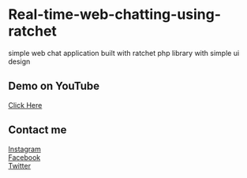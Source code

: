 # Real-time-web-chatting-using-ratchet
simple web chat application built with ratchet php library with simple ui design 


## Demo on YouTube
[Click Here](https://www.youtube.com/watch?v=J8v0kPigEhI)

## Contact me
[Instagram](https://instagram.com/munafio) <br>
[Facebook](https://facebook.com/munafio) <br>
[Twitter](https://twitter.com/munaf_aqeel_m) <br>
